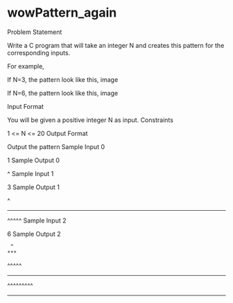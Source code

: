 # wowPattern_again
Problem Statement

Write a C program that will take an integer N and creates this pattern for the corresponding inputs.

For example,

If N=3, the pattern look like this,
image

If N=6, the pattern look like this,
image

Input Format

You will be given a positive integer N as input.
Constraints

1 <= N <= 20
Output Format

Output the pattern
Sample Input 0

1
Sample Output 0

^
Sample Input 1

3
Sample Output 1

  ^
 ***
^^^^^
Sample Input 2

6
Sample Output 2

     ^
    ***
   ^^^^^
  *******
 ^^^^^^^^^
***********
